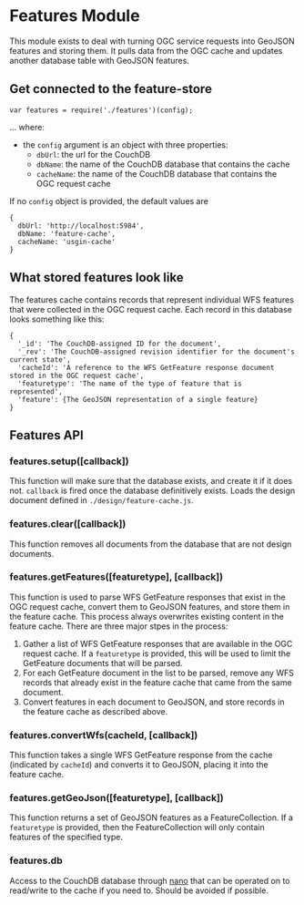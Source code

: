 # Features Module

This module exists to deal with turning OGC service requests into GeoJSON features and storing them. It pulls data from the OGC cache and updates another database table with GeoJSON features.

## Get connected to the feature-store

    var features = require('./features')(config);
  
... where:

- the `config` argument is an object with three properties:
  - `dbUrl`: the url for the CouchDB
  - `dbName`: the name of the CouchDB database that contains the cache
  - `cacheName`: the name of the CouchDB database that contains the OGC request cache
  
If no `config` object is provided, the default values are

    {
      dbUrl: 'http://localhost:5984',
      dbName: 'feature-cache',
      cacheName: 'usgin-cache'
    }

## What stored features look like

The features cache contains records that represent individual WFS features that were collected in the OGC request cache. Each record in this database looks something like this:

    {
      '_id': 'The CouchDB-assigned ID for the document',
      '_rev': 'The CouchDB-assigned revision identifier for the document's current state',
      'cacheId': 'A reference to the WFS GetFeature response document stored in the OGC request cache',
      'featuretype': 'The name of the type of feature that is represented',
      'feature': {The GeoJSON representation of a single feature}
    }

## Features API

### features.setup([callback])

This function will make sure that the database exists, and create it if it does not. `callback` is fired once the database definitively exists. Loads the design document defined in `./design/feature-cache.js`.

### features.clear([callback])

This function removes all documents from the database that are not design documents.

### features.getFeatures([featuretype], [callback])

This function is used to parse WFS GetFeature responses that exist in the OGC request cache, convert them to GeoJSON features, and store them in the feature cache. This process always overwrites existing content in the feature cache. There are three major stpes in the process:

1. Gather a list of WFS GetFeature responses that are available in the OGC request cache. If a `featuretype` is provided, this will be used to limit the GetFeature documents that will be parsed.
2. For each GetFeature document in the list to be parsed, remove any WFS records that already exist in the feature cache that came from the same document.
3. Convert features in each document to GeoJSON, and store records in the feature cache as described above.

### features.convertWfs(cacheId, [callback])

This function takes a single WFS GetFeature response from the cache (indicated by `cacheId`) and converts it to GeoJSON, placing it into the feature cache.

### features.getGeoJson([featuretype], [callback])

This function returns a set of GeoJSON features as a FeatureCollection. If a `featuretype` is provided, then the FeatureCollection will only contain features of the specified type.

### features.db

Access to the CouchDB database through [nano](https://github.com/dscape/nano#document-functions) that can be operated on to read/write to the cache if you need to. Should be avoided if possible.
